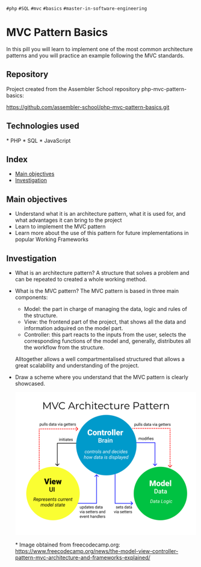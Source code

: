 `#php` `#SQL` `#mvc` `#basics` `#master-in-software-engineering`

# MVC Pattern Basics <!-- omit in toc -->

In this pill you will learn to implement one of the most common architecture patterns and you will practice an example following the MVC standards.

## Repository <!-- omit in toc -->

Project created from the Assembler School repository php-mvc-pattern-basics:

https://github.com/assembler-school/php-mvc-pattern-basics.git

## Technologies used <!-- omit in toc -->

\* PHP
\* SQL
\* JavaScript
## Index <!-- omit in toc -->

- [Main objectives](#main-objectives)
- [Investigation](#investigation)

## Main objectives

* Understand what it is an architecture pattern, what it is used for, and what advantages it can bring to the project
* Learn to implement the MVC pattern
* Learn more about the use of this pattern for future implementations in popular Working Frameworks

## Investigation

* What is an architecture pattern?
  A structure that solves a problem and can be repeated to created a whole working method.

* What is the MVC pattern?
  The MVC pattern is based in three main components:
  - Model: the part in charge of managing the data, logic and rules of the structure.
  - View: the frontend part of the project, that shows all the data and information adquired on the model part.
  - Controller: this part reacts to the inputs from the user, selects the corresponding functions of the model and, generally, distributes all the workflow from the structure.
  
  Alltogether allows a well compartmentalised structured that allows a great scalability and understanding of the project.

* Draw a scheme where you understand that the MVC pattern is clearly showcased.
  
  ![MVC Pattern](assets/img/MVC.png)

  \* Image obtained from freecodecamp.org:
  https://www.freecodecamp.org/news/the-model-view-controller-pattern-mvc-architecture-and-frameworks-explained/
  